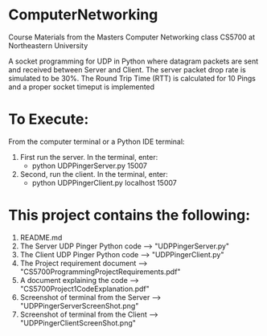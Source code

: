 # ComputerNetworking
Course Materials from the Masters Computer Networking class CS5700 at Northeastern University

A socket programming for UDP in Python where datagram packets are sent and received between Server and Client. The server packet drop rate is simulated to be 30%.  The Round Trip Time (RTT) is calculated for 10 Pings and a proper socket timeput is implemented

# To Execute: 
From the computer terminal or a Python IDE terminal:

1. First run the server. In the terminal, enter:
   * python UDPPingerServer.py 15007
2. Second, run the client. In the terminal, enter:
   * python UDPPingerClient.py localhost 15007

# This project contains the following:
1. README.md
2. The Server UDP Pinger Python code --> "UDPPingerServer.py"
3. The Client UDP Pinger Python code --> "UDPPingerClient.py"
4. The Project requirement document --> "CS5700ProgrammingProjectRequirements.pdf"
5. A document explaining the code --> "CS5700Project1CodeExplanation.pdf"
6. Screenshot of terminal from the Server --> "UDPPingerServerScreenShot.png"
7. Screenshot of terminal from the Client --> "UDPPingerClientScreenShot.png"
